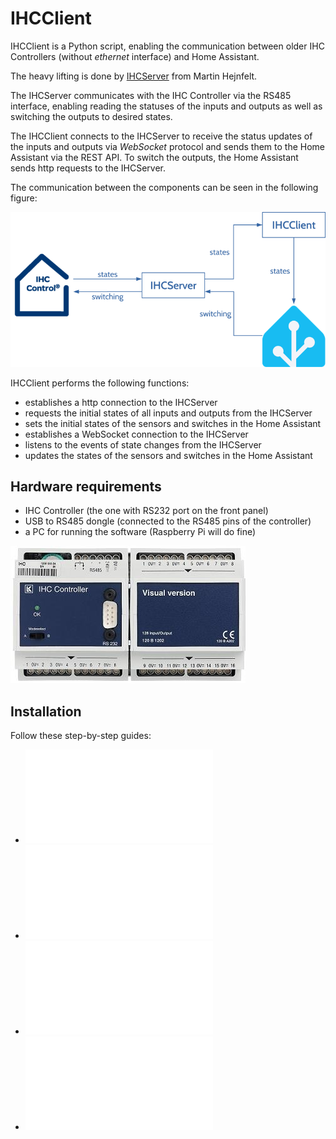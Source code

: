 # IHCClient

IHCClient is a Python script, enabling the communication between older IHC
Controllers (without _ethernet_ interface) and Home Assistant.

The heavy lifting is done by [IHCServer](https://github.com/skumlos/ihcserver)
from Martin Hejnfelt.

The IHCServer communicates with the IHC Controller via the RS485 interface,
enabling reading the statuses of the inputs and outputs as well as switching
the outputs to desired states.

The IHCClient connects to the IHCServer to receive the status updates of the
inputs and outputs via _WebSocket_ protocol and sends them to the Home
Assistant via the REST API. To switch the outputs, the Home Assistant sends
http requests to the IHCServer.

The communication between the components can be seen in the following figure:

![system](img/system.png)

IHCClient performs the following functions:

- establishes a http connection to the IHCServer
- requests the initial states of all inputs and outputs from the IHCServer
- sets the initial states of the sensors and switches in the Home Assistant
- establishes a WebSocket connection to the IHCServer
- listens to the events of state changes from the IHCServer
- updates the states of the sensors and switches in the Home Assistant

## Hardware requirements

- IHC Controller (the one with RS232 port on the front panel)
- USB to RS485 dongle (connected to the RS485 pins of the controller)
- a PC for running the software (Raspberry Pi will do fine)

![IHC Controller](img/controller.jpg)

## Installation

Follow these step-by-step guides:

- ![How to install and connect the USB to RS485 dongle](docs/USBtoRS485.md)
- ![How to install and configure the IHCServer](docs/IHCServer.md)
- ![How to install and configure the IHCClient](docs/IHCClient.md)
- ![How to configure the entities in Home Assistant](docs/HACONFIG.md)
